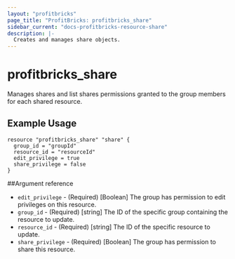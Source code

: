 ```yaml
---
layout: "profitbricks"
page_title: "ProfitBricks: profitbricks_share"
sidebar_current: "docs-profitbricks-resource-share"
description: |-
  Creates and manages share objects.
---
```


# profitbricks\_share

Manages shares and list shares permissions granted to the group members for each shared resource.

## Example Usage

```hcl
resource "profitbricks_share" "share" {
  group_id = "groupId"
  resource_id = "resourceId"
  edit_privilege = true
  share_privilege = false
}
```

##Argument reference

* `edit_privilege` - (Required) [Boolean] The group has permission to edit privileges on this resource.
* `group_id` - (Required) [string] The ID of the specific group containing the resource to update.
* `resource_id` - (Required) [string] The ID of the specific resource to update.
* `share_privilege` - (Required) [Boolean] The group has permission to share this resource.